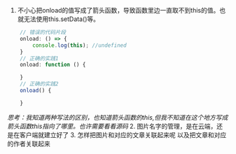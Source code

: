 1. 不小心把onload的值写成了箭头函数，导致函数里边一直取不到this的值。也就无法使用this.setData()等。
```javascript
    // 错误的代码片段
    onload: () => {
        console.log(this); //undefined
    }
    // 正确的实践1
    onload: function () {

    }
    // 正确的实践2
    onload() {

    }
```
*思考：我知道两种写法的区别，也知道箭头函数的this,但我不知道在这个地方写成箭头函数this指向了哪里。也许需要看看源码*
2. 图片名字的管理，是在云端，还是在客户端就建立好了 
3. 怎样把图片和对应的文章关联起来呢 以及把文章和对应的作者关联起来 